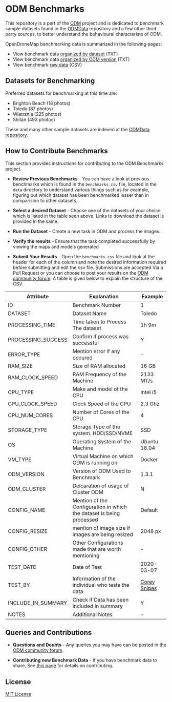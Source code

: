 # ODM Benchmarks


This repository is a part of the [ODM](https://github.com/OpenDroneMap) project and is dedicated to benchmark sample datasets found in the [ODMData](https://github.com/OpenDroneMap/ODMdata) repository and a few other thrid party sources, to better understand the behavioural characterists of ODM. 

OpenDroneMap benchmarking data is summarized in the following pages:

* View benchmark data [organized by dataset](./data-parsed/by-dataset.txt) (TXT)
* View benchmark data [organized by ODM version](./data-parsed/by-version.txt) (TXT)
* View benchmark [raw data](./data/benchmarks.csv) (CSV)

## Datasets for Benchmarking

Preferred datasets for benchmarking at this time are:

* Brighton Beach (18 photos)
* Toledo (87 photos)
* Wietrznia (225 photos)
* Shitan (493 photos)

These and many other sample datasets are indexed at the [ODMData repository](https://github.com/OpenDroneMap/ODMdata). 

## How to Contribute Benchmarks

This section provides instructions for contributing to the ODM Benchmarks project.

* **Review Previous Benchmarks** - You can have a look at previous benchmarks which is found in the `benchmarks.csv` file, located in the `data` directory to understand various things such as for example, figuring out which dataset has been benchmarked lesser than in comparision to other datasets.

* **Select a desired Dataset** - Choose one of the datasets of your choice which is listed in the table seen above. Links to download the dataset is provided in the same. 

* **Run the Dataset** - Create a new task in ODM and process the images.

* **Verify the results** - Ensure that the task completed successfully by viewing the maps and models generated

* **Submit Your Results** - Open the `benchmarks.csv` file and look at the header for each of the column and note the desired information required before submitting and edit the csv file. Submissions are accepted Via a Pull Request or you can choose to post your results on the [ODM community forum](https://community.opendronemap.org/t/odm-benchmark-data/3877). A table is given below to explain the structure of the CSV.

| Attribute          | Explanation                                                          | Example                                         |
| ------------------ | -------------------------------------------------------------------- | ----------------------------------------------- |
| ID                 | Benchmark Number                                                     | 1                                               |
| DATASET            | Dataset Name                                                         | Toledo                                          |
| PROCESSING_TIME    | Time taken to Process The dataset                                    | 1h 9m                                           |
| PROCESSING_SUCCESS | Confirm If process was successful                                    | Y                                               |
| ERROR_TYPE         | Mention error if any occured                                         | -                                               |
| RAM_SIZE           | Size of RAM allocated                                                | 16 GB                                           |
| RAM_CLOCK_SPEED    | RAM Frequency of the Machine                                         | 2133 MT/s                                       |
| CPU_TYPE           | Make and model of the CPU                                            | Intel i5                                        |
| CPU_CLOCK_SPEED    | Clock Speed of the CPU                                               | 2.3 Ghz                                         |
| CPU_NUM_CORES      | Number of Cores of the CPU                                           | 4                                               |
| STORAGE_TYPE       | Storage Type of the system. HDD/SSD/NVME                             | SSD                                             |
| OS                 | Operating System of the Machine                                      | Ubuntu 18.04                                    |
| VM_TYPE            | Virtual Machine on which ODM is running on                           | Docker                                          |
| ODM_VERSION        | Version of ODM Used to Benchmark                                     | 1.3.1                                           |
| ODM_CLUSTER        | Delcaration of usage of Cluster ODM                                  | N                                               |
| CONFIG_NAME        | Mention of the Configuration in which the dataset is being processed | Default                                         |
| CONFIG_RESIZE      | mention of image size if images are being resized                    | 2048 px                                         |
| CONFIG_OTHER       | Other Configurations made that are worth mentioning                  | -                                               |
| TEST_DATE          | Date of Test                                                         | 2020-03-07                                      |
| TEST_BY            | Information of the individual who tests the data                     | [Corey Snipes](https://github.com/coreysnipes/) |
| INCLUDE_IN_SUMMARY | Check if Data has been included in summary                           | Y                                               |
| NOTES              | Additional Notes                                                     | -                                               |

## Queries and Contributions

* **Questions and Doubts** - Any queries you may have can be posted in the [ODM community forum](https://community.opendronemap.org/t/odm-benchmark-data/3877).

* **Contributing new Benchmark Data** - If you have benchmark data to share, See [this page](https://github.com/OpenDroneMap/odm-benchmarks/blob/master/CONTRIBUTING.md) for details on contributing.

## License

[MIT License](LICENSE)